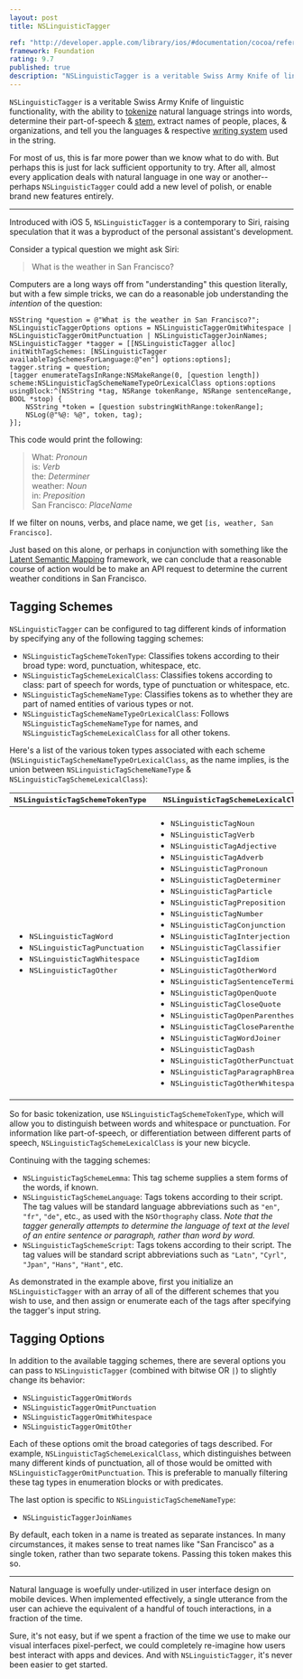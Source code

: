 ```yaml
---
layout: post
title: NSLinguisticTagger

ref: "http://developer.apple.com/library/ios/#documentation/cocoa/reference/NSLinguisticTagger_Class/Reference/Reference.html"
framework: Foundation
rating: 9.7
published: true
description: "NSLinguisticTagger is a veritable Swiss Army Knife of linguistic functionality, with the ability to tokenize natural language strings into words, determine their part-of-speech & stem, extract names of people, places, & organizations, and tell you the languages & respective writing system used in the string."
---
```


`NSLinguisticTagger` is a veritable Swiss Army Knife of linguistic functionality, with the ability to [tokenize](http://en.wikipedia.org/wiki/Tokenization) natural language strings into words, determine their part-of-speech & [stem](http://en.wikipedia.org/wiki/Word_stem), extract names of people, places, & organizations, and tell you the languages & respective [writing system](http://en.wikipedia.org/wiki/Writing_system) used in the string.

For most of us, this is far more power than we know what to do with. But perhaps this is just for lack sufficient opportunity to try. After all, almost every application deals with natural language in one way or another--perhaps `NSLinguisticTagger` could add a new level of polish, or enable brand new features entirely. 

---

Introduced with iOS 5, `NSLinguisticTagger` is a contemporary to Siri, raising speculation that it was a byproduct of the personal assistant's development.

Consider a typical question we might ask Siri:

> What is the weather in San Francisco?

Computers are a long ways off from "understanding" this question literally, but with a few simple tricks, we can do a reasonable job understanding the _intention_ of the question:

    NSString *question = @"What is the weather in San Francisco?";
    NSLinguisticTaggerOptions options = NSLinguisticTaggerOmitWhitespace | NSLinguisticTaggerOmitPunctuation | NSLinguisticTaggerJoinNames;
    NSLinguisticTagger *tagger = [[NSLinguisticTagger alloc] initWithTagSchemes: [NSLinguisticTagger availableTagSchemesForLanguage:@"en"] options:options];
    tagger.string = question;
    [tagger enumerateTagsInRange:NSMakeRange(0, [question length]) scheme:NSLinguisticTagSchemeNameTypeOrLexicalClass options:options usingBlock:^(NSString *tag, NSRange tokenRange, NSRange sentenceRange, BOOL *stop) {
        NSString *token = [question substringWithRange:tokenRange];
        NSLog(@"%@: %@", token, tag);
    }];

This code would print the following:

> What: _Pronoun_  
> is: _Verb_  
> the: _Determiner_  
> weather: _Noun_  
> in: _Preposition_  
> San Francisco: _PlaceName_

If we filter on nouns, verbs, and place name, we get `[is, weather, San Francisco]`. 

Just based on this alone, or perhaps in conjunction with something like the [Latent Semantic Mapping](http://developer.apple.com/library/mac/#documentation/LatentSemanticMapping/Reference/LatentSemanticMapping_header_reference/Reference/reference.html) framework, we can conclude that a reasonable course of action would be to make an API request to determine the current weather conditions in San Francisco.

## Tagging Schemes

`NSLinguisticTagger` can be configured to tag different kinds of information by specifying any of the following tagging schemes:

- `NSLinguisticTagSchemeTokenType`: Classifies tokens according to their broad type: word, punctuation, whitespace, etc.
- `NSLinguisticTagSchemeLexicalClass`: Classifies tokens according to class: part of speech for words, type of punctuation or whitespace, etc.
- `NSLinguisticTagSchemeNameType`: Classifies tokens as to whether they are part of named entities of various types or not.
- `NSLinguisticTagSchemeNameTypeOrLexicalClass`: Follows `NSLinguisticTagSchemeNameType` for names, and `NSLinguisticTagSchemeLexicalClass` for all other tokens.

Here's a list of the various token types associated with each scheme (`NSLinguisticTagSchemeNameTypeOrLexicalClass`, as the name implies, is the union between `NSLinguisticTagSchemeNameType` & `NSLinguisticTagSchemeLexicalClass`):

<table>
  <thead>
    <tr>
      <th><tt>NSLinguisticTagSchemeTokenType</tt></th>
      <th><tt>NSLinguisticTagSchemeLexicalClass</tt></th>
      <th><tt>NSLinguisticTagSchemeNameType</tt></th>
    </tr>
  </thead>
  <tbody>
    <tr>
      <td>
        <ul>
          <li><tt>NSLinguisticTagWord</tt></li>
          <li><tt>NSLinguisticTagPunctuation</tt></li>
          <li><tt>NSLinguisticTagWhitespace</tt></li>
          <li><tt>NSLinguisticTagOther</tt></li>
        </ul>
      </td>
      <td>
        <ul>
          <li><tt>NSLinguisticTagNoun</tt></li>
          <li><tt>NSLinguisticTagVerb</tt></li>
          <li><tt>NSLinguisticTagAdjective</tt></li>
          <li><tt>NSLinguisticTagAdverb</tt></li>
          <li><tt>NSLinguisticTagPronoun</tt></li>
          <li><tt>NSLinguisticTagDeterminer</tt></li>
          <li><tt>NSLinguisticTagParticle</tt></li>
          <li><tt>NSLinguisticTagPreposition</tt></li>
          <li><tt>NSLinguisticTagNumber</tt></li>
          <li><tt>NSLinguisticTagConjunction</tt></li>
          <li><tt>NSLinguisticTagInterjection</tt></li>
          <li><tt>NSLinguisticTagClassifier</tt></li>
          <li><tt>NSLinguisticTagIdiom</tt></li>
          <li><tt>NSLinguisticTagOtherWord</tt></li>
          <li><tt>NSLinguisticTagSentenceTerminator</tt></li>
          <li><tt>NSLinguisticTagOpenQuote</tt></li>
          <li><tt>NSLinguisticTagCloseQuote</tt></li>
          <li><tt>NSLinguisticTagOpenParenthesis</tt></li>
          <li><tt>NSLinguisticTagCloseParenthesis</tt></li>
          <li><tt>NSLinguisticTagWordJoiner</tt></li>
          <li><tt>NSLinguisticTagDash</tt></li>
          <li><tt>NSLinguisticTagOtherPunctuation</tt></li>
          <li><tt>NSLinguisticTagParagraphBreak</tt></li>
          <li><tt>NSLinguisticTagOtherWhitespace</tt></li>
        </ul>
      </td>
      <td>
        <ul>
          <li><tt>NSLinguisticTagPersonalName</tt></li>
          <li><tt>NSLinguisticTagPlaceName</tt></li>
          <li><tt>NSLinguisticTagOrganizationName</tt></li>
        </ul>
      </td>
    </tr>
  </tbody>
</table>

So for basic tokenization, use `NSLinguisticTagSchemeTokenType`, which will allow you to distinguish between words and whitespace or punctuation. For information like part-of-speech, or differentiation between different parts of speech, `NSLinguisticTagSchemeLexicalClass` is your new bicycle.

Continuing with the tagging schemes:

- `NSLinguisticTagSchemeLemma`: This tag scheme supplies a stem forms of the words, if known.
- `NSLinguisticTagSchemeLanguage`: Tags tokens according to their script. The tag values will be standard language abbreviations such as `"en"`, `"fr"`, `"de"`, etc., as used with the `NSOrthography` class. _Note that the tagger generally attempts to determine the language of text at the level of an entire sentence or paragraph, rather than word by word._
- `NSLinguisticTagSchemeScript`: Tags tokens according to their script. The tag values will be standard script abbreviations such as `"Latn"`, `"Cyrl"`, `"Jpan"`, `"Hans"`, `"Hant"`, etc.

As demonstrated in the example above, first you initialize an `NSLinguisticTagger` with an array of all of the different schemes that you wish to use, and then assign or enumerate each of the tags after specifying the tagger's input string.

## Tagging Options

In addition to the available tagging schemes, there are several options you can pass to `NSLinguisticTagger` (combined with bitwise OR `|`) to slightly change its behavior:

- `NSLinguisticTaggerOmitWords`
- `NSLinguisticTaggerOmitPunctuation`
- `NSLinguisticTaggerOmitWhitespace`
- `NSLinguisticTaggerOmitOther`

Each of these options omit the broad categories of tags described. For example, `NSLinguisticTagSchemeLexicalClass`, which distinguishes between many different kinds of punctuation, all of those would be omitted with `NSLinguisticTaggerOmitPunctuation`. This is preferable to manually filtering these tag types in enumeration blocks or with predicates.

The last option is specific to `NSLinguisticTagSchemeNameType`:

- `NSLinguisticTaggerJoinNames`

By default, each token in a name is treated as separate instances. In many circumstances, it makes sense to treat names like "San Francisco" as a single token, rather than two separate tokens. Passing this token makes this so.

---

Natural language is woefully under-utilized in user interface design on mobile devices. When implemented effectively, a single utterance from the user can achieve the equivalent of a handful of touch interactions, in a fraction of the time.

Sure, it's not easy, but if we spent a fraction of the time we use to make our visual interfaces pixel-perfect, we could completely re-imagine how users best interact with apps and devices. And with `NSLinguisticTagger`, it's never been easier to get started.
